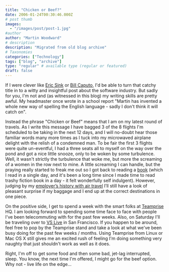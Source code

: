 ```yaml
---
title: "Chicken or Beef?"
date: 2006-01-24T00:30:46.000Z
# post thumb
images:
  - "/images/post/post-1.jpg"
#author
author: "Martin Woodward"
# description
description: "Migrated from old blog archive"
# Taxonomies
categories: ["Technology"]
tags: ["blog", "archive"]
type: "regular" # available type (regular or featured)
draft: false
---
```


If I were clever like [Eric Sink](http://software.ericsink.com/) or [Bill Caputo](http://www.williamcaputo.com/), I'd be able to turn that catchy title in to a witty and insightful post about the software industry.  But sadly for you, I'm not and (as witnessed in this blog) my writing skills are pretty awful.  My headmaster once wrote in a school report "Martin has invented a whole new way of spelling the English language - sadly I don't think it will catch on".

Instead the phrase "Chicken or Beef" means that I am on my latest round of travels.  As I write this message I have bagged 3 of the 8 flights I'm scheduled to be taking in the next 12 days, and I will no-doubt hear those familiar words many more times as I tuck into my microwaved airplane delight with the relish of a condemned man.  To be fair the first 3 flights were quite un-eventful, I had a three seats all to myself on the way over the pond and got a nice little snooze, only to be woken by some turbulence.  Well, it wasn't strictly the turbulence that woke me, but more the screaming of a women in the row next to mine.  A little screaming I can handle, but the praying really started to freak me out so I got back to reading a [book](http://www.amazon.co.uk/exec/obidos/ASIN/0340682116/woodwardwebcom) (which I read in a single day, and it's been a long time since I made time to read trashy fiction book in a day - it felt wonderfully self indulgent).  However, judging by my [employer’s history with air travel](http://software.ericsink.com/entries/teched_07jun2005.html) I’ll still have a look of pleasant surprise if my baggage and I end up at the correct destinations in one piece.

On the positive side, I get to spend a week with the smart folks at [Teamprise](http://www.teamprise.com) HQ.  I am looking forward to spending some time face to face with people I've been telecommuting with for the past few weeks.  Also, on Saturday I'll be traveling over to [VS Live](http://www.ftponline.com/conferences/vslive/2006/sf/) in San Francisco.  If you happen to be around, feel free to pop by the Teamprise stand and take a look at what we've been busy doing for the past few weeks / months.  Using Teamprise from Linux or Mac OS X still gives me an excited rush of feeling I'm doing something very naughty that just shouldn't work as well as it does.

Right, I'm off to get some food and then some bad, jet-lag interrupted, sleep.  You know, the next time I'm offered, I might go for the beef option. Why not - live life on the edge...